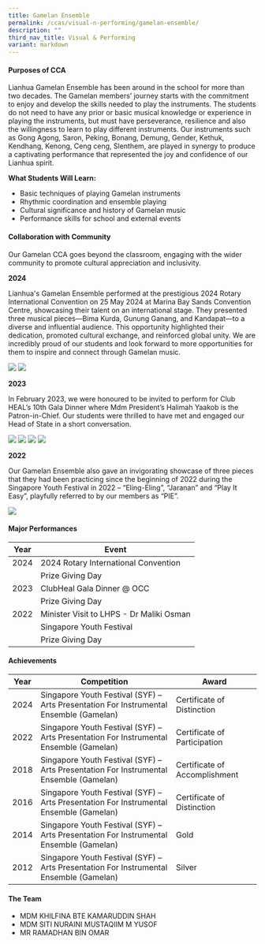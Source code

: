 ```yaml
---
title: Gamelan Ensemble
permalink: /ccas/visual-n-performing/gamelan-ensemble/
description: ""
third_nav_title: Visual & Performing
variant: markdown
---
```

#### Purposes of CCA

Lianhua Gamelan Ensemble has been around in the school for more than two decades. The Gamelan members’ journey starts with the commitment to enjoy and develop the skills needed to play the instruments. The students do not need to have any prior or basic musical knowledge or experience in playing the instruments, but must have perseverance, resilience and also the willingness to learn to play different instruments. Our instruments such as Gong Agong, Saron, Peking, Bonang, Demung, Gender, Kethuk, Kendhang, Kenong, Ceng ceng, Slenthem, are played in synergy to produce a captivating performance that represented the joy and confidence of our Lianhua spirit. 

**What Students Will Learn:**
* Basic techniques of playing Gamelan instruments
* Rhythmic coordination and ensemble playing
* Cultural significance and history of Gamelan music
* Performance skills for school and external events

#### Collaboration with Community

Our Gamelan CCA goes beyond the classroom, engaging with the wider community to promote cultural appreciation and inclusivity.

**2024**

Lianhua's Gamelan Ensemble performed at the prestigious 2024 Rotary International Convention on 25 May 2024 at Marina Bay Sands Convention Centre, showcasing their talent on an international stage. They presented three musical pieces—Bima Kurda, Gunung Ganang, and Kandapat—to a diverse and influential audience. This opportunity highlighted their dedication, promoted cultural exchange, and reinforced global unity. We are incredibly proud of our students and look forward to more opportunities for them to inspire and connect through Gamelan music.

![](/images/CCAs/Gamelan%20Ensemble/1.png)
![](/images/CCAs/Gamelan%20Ensemble/2.png)

**2023**

In February 2023, we were honoured to be invited to perform for Club HEAL’s 10th Gala Dinner where Mdm President’s Halimah Yaakob is the Patron-in-Chief. Our students were thrilled to have met and engaged our Head of State in a short conversation.

![](/images/CCAs/Gamelan%20Ensemble/3.png)
![](/images/CCAs/Gamelan%20Ensemble/4.png)
![](/images/CCAs/Gamelan%20Ensemble/5.png)
![](/images/CCAs/Gamelan%20Ensemble/6.png)

**2022**

Our Gamelan Ensemble also gave an invigorating showcase of three pieces that they had been practicing since the beginning of 2022 during the Singapore Youth Festival in 2022 – “Eling-Eling”, “Jaranan” and “Play It Easy”, playfully referred to by our members as “PIE”.

![](/images/CCAs/Gamelan%20Ensemble/7.png)

#### Major Performances

| Year | Event |
| -------- | -------- | 
| 2024     | 2024 Rotary International Convention     |
|    | Prize Giving Day     | 
| 2023     | ClubHeal Gala Dinner @ OCC     | 
|   | Prize Giving Day     | 
|  2022   | Minister Visit to LHPS - Dr Maliki Osman   | 
|    | Singapore Youth Festival   | 
|   | Prize Giving Day     | 


#### Achievements

| Year | Competition    | Award    |
|------|------|------|
| 2024 | Singapore Youth Festival (SYF) – Arts Presentation For Instrumental Ensemble (Gamelan) | Certificate of Distinction |
| 2022 | Singapore Youth Festival (SYF) – Arts Presentation For Instrumental Ensemble (Gamelan) | Certificate of Participation |
| 2018 | Singapore Youth Festival (SYF) – Arts Presentation For Instrumental Ensemble (Gamelan) | Certificate of Accomplishment |
| 2016 | Singapore Youth Festival (SYF) – Arts Presentation For Instrumental Ensemble (Gamelan) | Certificate of Distinction    |
| 2014 | Singapore Youth Festival (SYF) – Arts Presentation For Instrumental Ensemble (Gamelan) | Gold   |
| 2012 | Singapore Youth Festival (SYF) – Arts Presentation For Instrumental Ensemble (Gamelan) | Silver  |

#### The Team

* MDM KHILFINA BTE KAMARUDDIN SHAH
* MDM SITI NURAINI MUSTAQIIM M YUSOF
* MR RAMADHAN BIN OMAR

